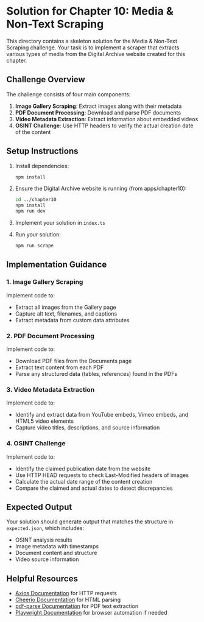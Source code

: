 # Solution for Chapter 10: Media & Non-Text Scraping

This directory contains a skeleton solution for the Media & Non-Text Scraping challenge. Your task is to implement a scraper that extracts various types of media from the Digital Archive website created for this chapter.

## Challenge Overview

The challenge consists of four main components:

1. **Image Gallery Scraping**: Extract images along with their metadata
2. **PDF Document Processing**: Download and parse PDF documents
3. **Video Metadata Extraction**: Extract information about embedded videos
4. **OSINT Challenge**: Use HTTP headers to verify the actual creation date of the content

## Setup Instructions

1. Install dependencies:
   ```bash
   npm install
   ```

2. Ensure the Digital Archive website is running (from apps/chapter10):
   ```bash
   cd ../chapter10
   npm install
   npm run dev
   ```

3. Implement your solution in `index.ts`

4. Run your solution:
   ```bash
   npm run scrape
   ```

## Implementation Guidance

### 1. Image Gallery Scraping

Implement code to:
- Extract all images from the Gallery page
- Capture alt text, filenames, and captions
- Extract metadata from custom data attributes

### 2. PDF Document Processing

Implement code to:
- Download PDF files from the Documents page
- Extract text content from each PDF
- Parse any structured data (tables, references) found in the PDFs

### 3. Video Metadata Extraction

Implement code to:
- Identify and extract data from YouTube embeds, Vimeo embeds, and HTML5 video elements
- Capture video titles, descriptions, and source information

### 4. OSINT Challenge

Implement code to:
- Identify the claimed publication date from the website
- Use HTTP HEAD requests to check Last-Modified headers of images
- Calculate the actual date range of the content creation
- Compare the claimed and actual dates to detect discrepancies

## Expected Output

Your solution should generate output that matches the structure in `expected.json`, which includes:

- OSINT analysis results
- Image metadata with timestamps
- Document content and structure
- Video source information

## Helpful Resources

- [Axios Documentation](https://axios-http.com/docs/intro) for HTTP requests
- [Cheerio Documentation](https://cheerio.js.org/) for HTML parsing
- [pdf-parse Documentation](https://www.npmjs.com/package/pdf-parse) for PDF text extraction
- [Playwright Documentation](https://playwright.dev/docs/intro) for browser automation if needed